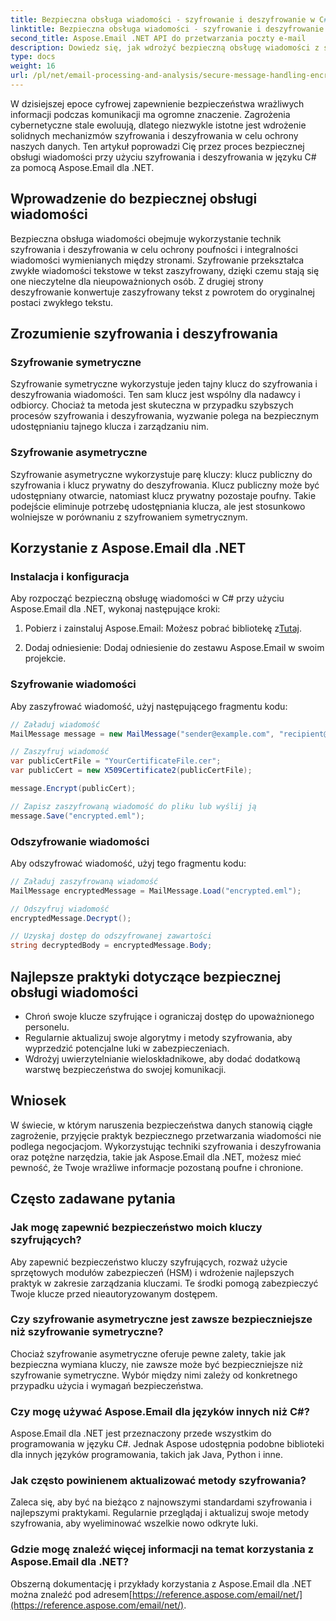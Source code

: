 ```yaml
---
title: Bezpieczna obsługa wiadomości - szyfrowanie i deszyfrowanie w C#
linktitle: Bezpieczna obsługa wiadomości - szyfrowanie i deszyfrowanie w C#
second_title: Aspose.Email .NET API do przetwarzania poczty e-mail
description: Dowiedz się, jak wdrożyć bezpieczną obsługę wiadomości z szyfrowaniem i deszyfrowaniem w języku C# przy użyciu Aspose.Email dla .NET. Skutecznie chroń wrażliwe dane.
type: docs
weight: 16
url: /pl/net/email-processing-and-analysis/secure-message-handling-encryption-and-decryption-in-csharp/
---
```


W dzisiejszej epoce cyfrowej zapewnienie bezpieczeństwa wrażliwych informacji podczas komunikacji ma ogromne znaczenie. Zagrożenia cybernetyczne stale ewoluują, dlatego niezwykle istotne jest wdrożenie solidnych mechanizmów szyfrowania i deszyfrowania w celu ochrony naszych danych. Ten artykuł poprowadzi Cię przez proces bezpiecznej obsługi wiadomości przy użyciu szyfrowania i deszyfrowania w języku C# za pomocą Aspose.Email dla .NET.

## Wprowadzenie do bezpiecznej obsługi wiadomości

Bezpieczna obsługa wiadomości obejmuje wykorzystanie technik szyfrowania i deszyfrowania w celu ochrony poufności i integralności wiadomości wymienianych między stronami. Szyfrowanie przekształca zwykłe wiadomości tekstowe w tekst zaszyfrowany, dzięki czemu stają się one nieczytelne dla nieupoważnionych osób. Z drugiej strony deszyfrowanie konwertuje zaszyfrowany tekst z powrotem do oryginalnej postaci zwykłego tekstu.

## Zrozumienie szyfrowania i deszyfrowania

### Szyfrowanie symetryczne

Szyfrowanie symetryczne wykorzystuje jeden tajny klucz do szyfrowania i deszyfrowania wiadomości. Ten sam klucz jest wspólny dla nadawcy i odbiorcy. Chociaż ta metoda jest skuteczna w przypadku szybszych procesów szyfrowania i deszyfrowania, wyzwanie polega na bezpiecznym udostępnianiu tajnego klucza i zarządzaniu nim.

### Szyfrowanie asymetryczne

Szyfrowanie asymetryczne wykorzystuje parę kluczy: klucz publiczny do szyfrowania i klucz prywatny do deszyfrowania. Klucz publiczny może być udostępniany otwarcie, natomiast klucz prywatny pozostaje poufny. Takie podejście eliminuje potrzebę udostępniania klucza, ale jest stosunkowo wolniejsze w porównaniu z szyfrowaniem symetrycznym.

## Korzystanie z Aspose.Email dla .NET

### Instalacja i konfiguracja

Aby rozpocząć bezpieczną obsługę wiadomości w C# przy użyciu Aspose.Email dla .NET, wykonaj następujące kroki:

1.  Pobierz i zainstaluj Aspose.Email: Możesz pobrać bibliotekę z[Tutaj](https://releases.aspose.com/email/net).

2. Dodaj odniesienie: Dodaj odniesienie do zestawu Aspose.Email w swoim projekcie.

### Szyfrowanie wiadomości

Aby zaszyfrować wiadomość, użyj następującego fragmentu kodu:

```csharp
// Załaduj wiadomość
MailMessage message = new MailMessage("sender@example.com", "recipient@example.com", "Subject", "Message body");

// Zaszyfruj wiadomość
var publicCertFile = "YourCertificateFile.cer";
var publicCert = new X509Certificate2(publicCertFile);

message.Encrypt(publicCert);

// Zapisz zaszyfrowaną wiadomość do pliku lub wyślij ją
message.Save("encrypted.eml");
```

### Odszyfrowanie wiadomości

Aby odszyfrować wiadomość, użyj tego fragmentu kodu:

```csharp
// Załaduj zaszyfrowaną wiadomość
MailMessage encryptedMessage = MailMessage.Load("encrypted.eml");

// Odszyfruj wiadomość
encryptedMessage.Decrypt();

// Uzyskaj dostęp do odszyfrowanej zawartości
string decryptedBody = encryptedMessage.Body;
```

## Najlepsze praktyki dotyczące bezpiecznej obsługi wiadomości

- Chroń swoje klucze szyfrujące i ograniczaj dostęp do upoważnionego personelu.
- Regularnie aktualizuj swoje algorytmy i metody szyfrowania, aby wyprzedzić potencjalne luki w zabezpieczeniach.
- Wdrożyj uwierzytelnianie wieloskładnikowe, aby dodać dodatkową warstwę bezpieczeństwa do swojej komunikacji.

## Wniosek

W świecie, w którym naruszenia bezpieczeństwa danych stanowią ciągłe zagrożenie, przyjęcie praktyk bezpiecznego przetwarzania wiadomości nie podlega negocjacjom. Wykorzystując techniki szyfrowania i deszyfrowania oraz potężne narzędzia, takie jak Aspose.Email dla .NET, możesz mieć pewność, że Twoje wrażliwe informacje pozostaną poufne i chronione.

## Często zadawane pytania

### Jak mogę zapewnić bezpieczeństwo moich kluczy szyfrujących?

Aby zapewnić bezpieczeństwo kluczy szyfrujących, rozważ użycie sprzętowych modułów zabezpieczeń (HSM) i wdrożenie najlepszych praktyk w zakresie zarządzania kluczami. Te środki pomogą zabezpieczyć Twoje klucze przed nieautoryzowanym dostępem.

### Czy szyfrowanie asymetryczne jest zawsze bezpieczniejsze niż szyfrowanie symetryczne?

Chociaż szyfrowanie asymetryczne oferuje pewne zalety, takie jak bezpieczna wymiana kluczy, nie zawsze może być bezpieczniejsze niż szyfrowanie symetryczne. Wybór między nimi zależy od konkretnego przypadku użycia i wymagań bezpieczeństwa.

### Czy mogę używać Aspose.Email dla języków innych niż C#?

Aspose.Email dla .NET jest przeznaczony przede wszystkim do programowania w języku C#. Jednak Aspose udostępnia podobne biblioteki dla innych języków programowania, takich jak Java, Python i inne.

### Jak często powinienem aktualizować metody szyfrowania?

Zaleca się, aby być na bieżąco z najnowszymi standardami szyfrowania i najlepszymi praktykami. Regularnie przeglądaj i aktualizuj swoje metody szyfrowania, aby wyeliminować wszelkie nowo odkryte luki.

### Gdzie mogę znaleźć więcej informacji na temat korzystania z Aspose.Email dla .NET?

 Obszerną dokumentację i przykłady korzystania z Aspose.Email dla .NET można znaleźć pod adresem[https://reference.aspose.com/email/net/](https://reference.aspose.com/email/net/).